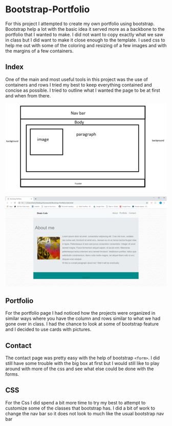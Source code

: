 # Bootstrap-Portfolio

For this project I attempted to create my own portfolio using bootstrap. Bootstrap help a lot with the basic idea it served more as a backbone to the portfolio that I wanted to make. I did not want to copy exactly what we saw in class but I did want to make it close enough to the template. I used css to help me out with some of the coloring and resizing of a few images and with the margins of a few containers.

## Index 

One of the main and most useful tools in this project was the use of containers and rows I tried my best to keep everything contained and concise as possible. I tried to outline what I wanted the page to be at first and when from there.    

![Example](images/ideaforindex.PNG)

![index](images/html.png)

## Portfolio

For the portfolio page I had noticed how the projects were organized in similar ways where you have the column and rows similar to what we had gone over in class. I had the chance to look at some of bootstrap feature and I decided to use cards with pictures. 



## Contact 
The contact page was pretty easy with the help of bootstrap `<form>`. I did still have some trouble with the big box at first but I would still like to play around with more of the css and see what else could be done with the forms.

## CSS
For the Css I did spend a bit more time to try my best to attempt to customize some of the classes that bootstrap has. I did a bit of work to change the nav bar so it does not look to much like the usual bootstrap nav bar 
